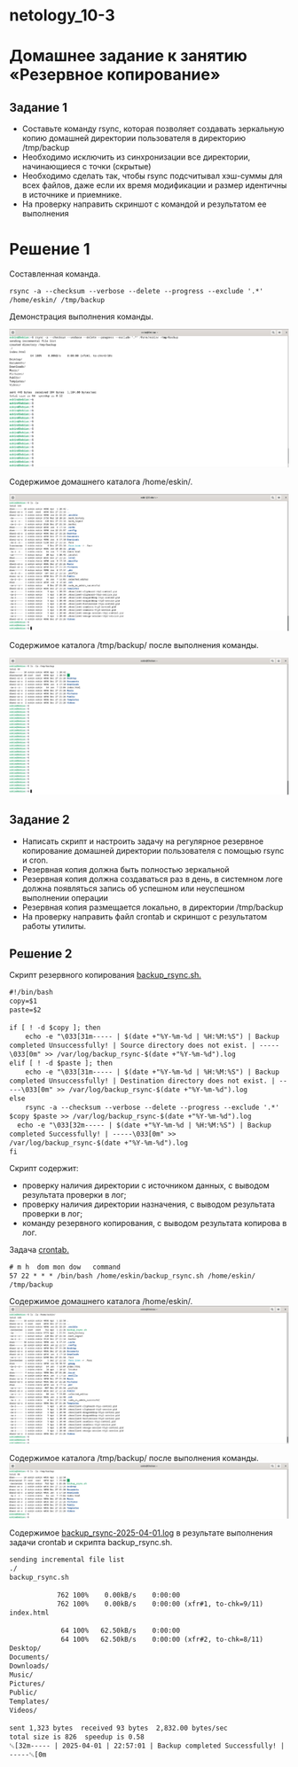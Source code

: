 # netology_10-3
# Домашнее задание к занятию «Резервное копирование»

## Задание 1
* Составьте команду rsync, которая позволяет создавать зеркальную копию домашней директории пользователя в директорию /tmp/backup
* Необходимо исключить из синхронизации все директории, начинающиеся с точки (скрытые)
* Необходимо сделать так, чтобы rsync подсчитывал хэш-суммы для всех файлов, даже если их время модификации и размер идентичны в источнике и приемнике.
* На проверку направить скриншот с командой и результатом ее выполнения

# Решение 1

Составленная команда.
```
rsync -a --checksum --verbose --delete --progress --exclude '.*' /home/eskin/ /tmp/backup
```
Демонстрация выполнения команды.

![](https://github.com/eskin-igor/netology_10-3/blob/main/10-3/10-3-1-1.PNG)

Содержимое домашнего каталога /home/eskin/.

![](https://github.com/eskin-igor/netology_10-3/blob/main/10-3/10-3-1-2.PNG)

Содержимое каталога /tmp/backup/ после выполнения команды.

![](https://github.com/eskin-igor/netology_10-3/blob/main/10-3/10-3-1-3.PNG)

## Задание 2
* Написать скрипт и настроить задачу на регулярное резервное копирование домашней директории пользователя с помощью rsync и cron.
* Резервная копия должна быть полностью зеркальной
* Резервная копия должна создаваться раз в день, в системном логе должна появляться запись об успешном или неуспешном выполнении операции
* Резервная копия размещается локально, в директории /tmp/backup
* На проверку направить файл crontab и скриншот с результатом работы утилиты.

## Решение 2

Скрипт резервного копирования [backup_rsync.sh.](https://github.com/eskin-igor/netology_10-3/blob/main/10-3/backup_rsync.sh)
```
#!/bin/bash
copy=$1
paste=$2

if [ ! -d $copy ]; then
	echo -e "\033[31m----- | $(date +"%Y-%m-%d | %H:%M:%S") | Backup completed Unsuccessfully! | Source directory does not exist. | -----\033[0m" >> /var/log/backup_rsync-$(date +"%Y-%m-%d").log
elif [ ! -d $paste ]; then
	echo -e "\033[31m----- | $(date +"%Y-%m-%d | %H:%M:%S") | Backup completed Unsuccessfully! | Destination directory does not exist. | -----\033[0m" >> /var/log/backup_rsync-$(date +"%Y-%m-%d").log
else
	rsync -a --checksum --verbose --delete --progress --exclude '.*' $copy $paste >> /var/log/backup_rsync-$(date +"%Y-%m-%d").log
  echo -e "\033[32m----- | $(date +"%Y-%m-%d | %H:%M:%S") | Backup completed Successfully! | -----\033[0m" >> /var/log/backup_rsync-$(date +"%Y-%m-%d").log
fi

```
Скрипт содержит:  
* проверку наличия директории с источником данных, с выводом результата проверки в лог;  
* проверку наличия директории назначения, с выводом результата проверки в лог;  
* команду резервного копирования, с выводом результата копирова в лог.

Задача [crontab.](https://github.com/eskin-igor/netology_10-3/blob/main/10-3/crontab.txt)
``` 
# m h  dom mon dow   command
57 22 * * * /bin/bash /home/eskin/backup_rsync.sh /home/eskin/ /tmp/backup
```
Содержимое домашнего каталога /home/eskin/.
![](https://github.com/eskin-igor/netology_10-3/blob/main/10-3/10-3-2-1.PNG)

Содержимое каталога /tmp/backup/ после выполнения команды.
![](https://github.com/eskin-igor/netology_10-3/blob/main/10-3/10-3-2-2.PNG)

Содержимое [backup_rsync-2025-04-01.log](https://github.com/eskin-igor/netology_10-3/blob/main/10-3/backup_rsync-2025-04-01.log) в результате выполнения задачи crontab и скрипта backup_rsync.sh.
```
sending incremental file list
./
backup_rsync.sh

            762 100%    0.00kB/s    0:00:00  
            762 100%    0.00kB/s    0:00:00 (xfr#1, to-chk=9/11)
index.html

             64 100%   62.50kB/s    0:00:00  
             64 100%   62.50kB/s    0:00:00 (xfr#2, to-chk=8/11)
Desktop/
Documents/
Downloads/
Music/
Pictures/
Public/
Templates/
Videos/

sent 1,323 bytes  received 93 bytes  2,832.00 bytes/sec
total size is 826  speedup is 0.58
␛[32m----- | 2025-04-01 | 22:57:01 | Backup completed Successfully! | -----␛[0m
``` 
